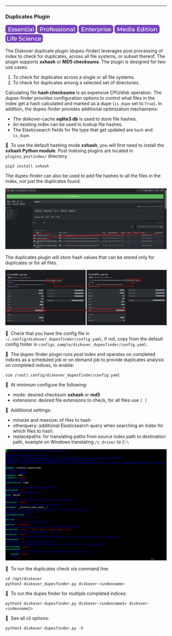 ___
### Duplicates Plugin

![Image: Essential Edition Label](images/button_edition_essential.png)&nbsp;![Image: Professional Edition Label](images/button_edition_professional.png)&nbsp;![Image: Enterprise Edition Label](images/button_edition_enterprise.png)&nbsp;![Image: AJA Diskover Media Edition Label](images/button_edition_media.png)&nbsp;![Image: Life Science Edition Label](images/button_edition_life_science.png)

The Diskover duplicate plugin (dupes-finder) leverages post processing of index to check for duplicates, across all file systems, or subset thereof. The plugin supports **xxhash** or **MD5 checksums**. The plugin is designed for two use cases:

1. To check for duplicates across a single or all file systems.
1. To check for duplicates among a selected set of directories.

Calculating file **hash checksums** is an expensive CPU/disk operation. The dupes-finder provides configuration options to control what files in the index get a hash calculated and marked as a dupe (`is_dupe` set to `True`). In addition, the dupes-finder provides additional optimization mechanisms:

- The diskover-cache **sqlite3 db** is used to store file hashes.
- An existing index can be used to lookup file hashes.
- The Elasticsearch fields for file type that get updated are `hash` and `is_dupe`.

🔴 &nbsp;To use the default hashing mode **xxhash**, you will first need to install the **xxhash Python module**. Post indexing plugins are located in `plugins_postindex/` directory.
```
pip3 install xxhash
```

The dupes-finder can also be used to add file hashes to all the files in the index, not just the duplicates found.

![Image: Duplicate Plugin Results](images/image_plugins_dupes_finder_diskover_ui_results_pane.png)

The duplicates plugin will store hash values that can be stored only for duplicates or for all files.

![Image: Hash Values](images/image_plugins_dupes_finder_hash_values_in_file_attributes.png)

🔴 &nbsp;Check that you have the config file in `~/.config/diskover_dupesfinder/config.yaml`, if not, copy from the default config folder in `configs_sample/diskover_dupesfinder/config.yaml`.

🔴 &nbsp;The dupes-finder plugin runs post index and  operates on completed indices as a scheduled job or on  demand job to provide  duplicates analysis on completed indices, to enable:
```
vim /root/.config/diskover_dupesfinder/config.yaml
```

🔴 &nbsp;At minimum configure the following:
- mode: desired checksum **xxhash** or **md5**
- extensions: desired file extensions to check, for all files use `[ ]`

🔴 &nbsp;Additional settings:
- minsize and maxsize: of files to hash
- otherquery: additional Elasticsearch query when searching an index for which files to hash.
- replacepaths: for translating paths from source index path to destination path, example on Windows translating `/z_drive/` to `Z:\`

![Image: Dupes-Finder Configuration](images/image_plugins_dupes_finder_config.png)

🔴 &nbsp;To run the duplicates check via command line:
```
cd /opt/diskover
python3 diskover_dupesfinder.py diskover-<indexname>
```

🔴 &nbsp;To run the dupes finder for multiple completed indices:
```
python3 diskover-dupesfinder.py diskover-<indexname1> diskover-<indexname2>
```

🔴 &nbsp;See all cli options:
```
python3 diskover-dupesfinder.py -h
```
